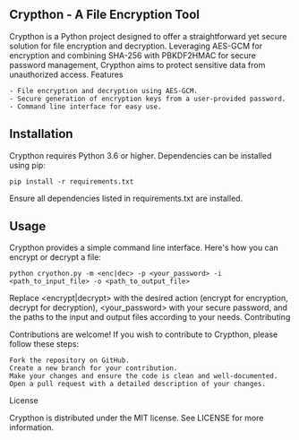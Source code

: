 ## Crypthon - A File Encryption Tool

Crypthon is a Python project designed to offer a straightforward yet secure solution for file encryption and decryption. Leveraging AES-GCM for encryption and combining SHA-256 with PBKDF2HMAC for secure password management, Crypthon aims to protect sensitive data from unauthorized access.
Features

    - File encryption and decryption using AES-GCM.
    - Secure generation of encryption keys from a user-provided password.
    - Command line interface for easy use.

## Installation

Crypthon requires Python 3.6 or higher. Dependencies can be installed using pip:

```pip install -r requirements.txt```

Ensure all dependencies listed in requirements.txt are installed.
## Usage

Crypthon provides a simple command line interface. Here's how you can encrypt or decrypt a file:
```
python cryothon.py -m <enc|dec> -p <your_password> -i <path_to_input_file> -o <path_to_output_file>
```

Replace <encrypt|decrypt> with the desired action (encrypt for encryption, decrypt for decryption), <your_password> with your secure password, and the paths to the input and output files according to your needs.
Contributing

Contributions are welcome! If you wish to contribute to Crypthon, please follow these steps:

    Fork the repository on GitHub.
    Create a new branch for your contribution.
    Make your changes and ensure the code is clean and well-documented.
    Open a pull request with a detailed description of your changes.

License

Crypthon is distributed under the MIT license. See LICENSE for more information.
